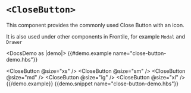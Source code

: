 # `<CloseButton>`

This component provides the commonly used Close Button with an icon.

It is also used under other components in Frontile, for example `Modal` and `Drawer`

<DocsDemo as |demo|>
  {{#demo.example name="close-button-demo.hbs"}}
    <div class="flex items-center space-x-2">
      <CloseButton @size="xs" />
      <CloseButton @size="sm" />
      <CloseButton @size="md" />
      <CloseButton @size="lg" />
      <CloseButton @size="xl" />
    </div>
  {{/demo.example}}
  {{demo.snippet name="close-button-demo.hbs"}}
</DocsDemo>
